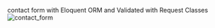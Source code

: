 contact form with Eloquent ORM and Validated with Request Classes
<br>
![contact_form](https://github.com/user-attachments/assets/6c8ba8e3-f3d5-4b74-9414-391c3e0fc49d)
<br>
